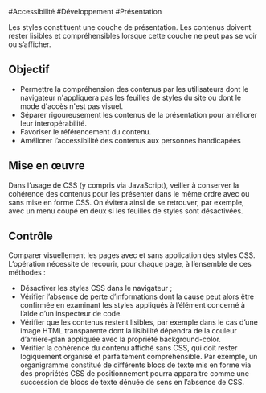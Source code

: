 
#Accessibilité #Développement #Présentation

Les styles constituent une couche de présentation. Les contenus doivent rester lisibles et compréhensibles lorsque cette couche ne peut pas se voir ou s’afficher.


## Objectif

* Permettre la compréhension des contenus par les utilisateurs dont le navigateur n'appliquera pas les feuilles de styles du site ou dont le mode d'accès n'est pas visuel.
* Séparer rigoureusement les contenus de la présentation pour améliorer leur interopérabilité.
* Favoriser le référencement du contenu.
* Améliorer l’accessibilité des contenus aux personnes handicapées

## Mise en œuvre

Dans l’usage de CSS (y compris via JavaScript), veiller à conserver la cohérence des contenus pour les présenter dans le même ordre avec ou sans mise en forme CSS. On évitera ainsi de se retrouver, par exemple, avec un menu coupé en deux si les feuilles de styles sont désactivées.

## Contrôle

Comparer visuellement les pages avec et sans application des styles CSS. L’opération nécessite de recourir, pour chaque page, à l’ensemble de ces méthodes :

* Désactiver les styles CSS dans le navigateur ;
* Vérifier l’absence de perte d’informations dont la cause peut alors être confirmée en examinant les styles appliqués à l’élément concerné à l’aide d’un inspecteur de code.
* Vérifier que les contenus restent lisibles, par exemple dans le cas d’une image HTML transparente dont la lisibilité dépendra de la couleur d’arrière-plan appliquée avec la propriété background-color.
* Vérifier la cohérence du contenu affiché sans CSS, qui doit rester logiquement organisé et parfaitement compréhensible. Par exemple, un organigramme constitué de différents blocs de texte mis en forme via des propriétés CSS de positionnement pourra apparaitre comme une succession de blocs de texte dénuée de sens en l’absence de CSS.

